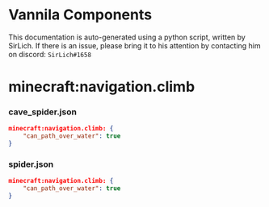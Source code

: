 # Vannila Components
This documentation is auto-generated using a python script, written by SirLich. If there is an issue, please bring it to his attention by contacting him on discord: `SirLich#1658`

# minecraft:navigation.climb
### cave_spider.json
```JSON
minecraft:navigation.climb: {
    "can_path_over_water": true
}
```

### spider.json
```JSON
minecraft:navigation.climb: {
    "can_path_over_water": true
}
```

